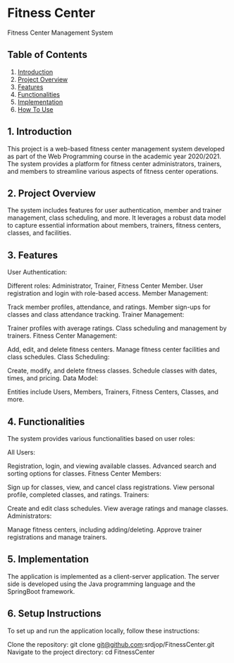 # Fitness Center
Fitness Center Management System
## Table of Contents

1. [Introduction](#i-introduction)
2. [Project Overview](#ii-project-overview)
3. [Features](#iii-features)
4. [Functionalities](#iv-functionalities)
5. [Implementation](#v-implementation)
6. [How To Use](#vi-how-to-use)

## 1. Introduction
This project is a web-based fitness center management system developed as part of the Web Programming course in the academic year 2020/2021. The system provides a platform for fitness center administrators, trainers, and members to streamline various aspects of fitness center operations.

## 2. Project Overview
The system includes features for user authentication, member and trainer management, class scheduling, and more. It leverages a robust data model to capture essential information about members, trainers, fitness centers, classes, and facilities.

## 3. Features
User Authentication:

Different roles: Administrator, Trainer, Fitness Center Member.
User registration and login with role-based access.
Member Management:

Track member profiles, attendance, and ratings.
Member sign-ups for classes and class attendance tracking.
Trainer Management:

Trainer profiles with average ratings.
Class scheduling and management by trainers.
Fitness Center Management:

Add, edit, and delete fitness centers.
Manage fitness center facilities and class schedules.
Class Scheduling:

Create, modify, and delete fitness classes.
Schedule classes with dates, times, and pricing.
Data Model:

Entities include Users, Members, Trainers, Fitness Centers, Classes, and more.

## 4. Functionalities
The system provides various functionalities based on user roles:

All Users:

Registration, login, and viewing available classes.
Advanced search and sorting options for classes.
Fitness Center Members:

Sign up for classes, view, and cancel class registrations.
View personal profile, completed classes, and ratings.
Trainers:

Create and edit class schedules.
View average ratings and manage classes.
Administrators:

Manage fitness centers, including adding/deleting.
Approve trainer registrations and manage trainers.

## 5. Implementation
The application is implemented as a client-server application. The server side is developed using the Java programming language and the SpringBoot framework.

## 6. Setup Instructions
To set up and run the application locally, follow these instructions:

Clone the repository: git clone git@github.com:srdjop/FitnessCenter.git
Navigate to the project directory: cd FitnessCenter
